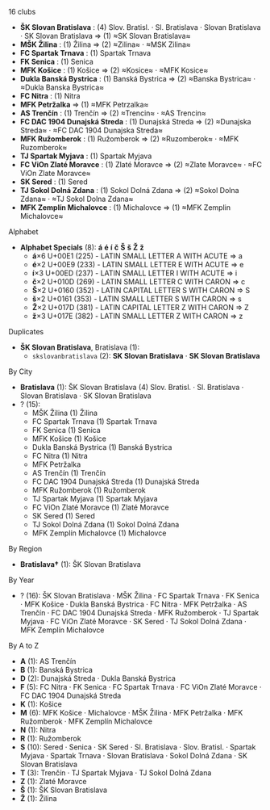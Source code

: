 16 clubs

- **ŠK Slovan Bratislava** : (4) Slov. Bratisl. · Sl. Bratislava · Slovan Bratislava · SK Slovan Bratislava ⇒ (1) ≈SK Slovan Bratislava≈
- **MŠK Žilina** : (1) Žilina ⇒ (2) ≈Zilina≈ · ≈MSK Zilina≈
- **FC Spartak Trnava** : (1) Spartak Trnava
- **FK Senica** : (1) Senica
- **MFK Košice** : (1) Košice ⇒ (2) ≈Kosice≈ · ≈MFK Kosice≈
- **Dukla Banská Bystrica** : (1) Banská Bystrica ⇒ (2) ≈Banska Bystrica≈ · ≈Dukla Banska Bystrica≈
- **FC Nitra** : (1) Nitra
- **MFK Petržalka** ⇒ (1) ≈MFK Petrzalka≈
- **AS Trenčín** : (1) Trenčín ⇒ (2) ≈Trencin≈ · ≈AS Trencin≈
- **FC DAC 1904 Dunajská Streda** : (1) Dunajská Streda ⇒ (2) ≈Dunajska Streda≈ · ≈FC DAC 1904 Dunajska Streda≈
- **MFK Ružomberok** : (1) Ružomberok ⇒ (2) ≈Ruzomberok≈ · ≈MFK Ruzomberok≈
- **TJ Spartak Myjava** : (1) Spartak Myjava
- **FC ViOn Zlaté Moravce** : (1) Zlaté Moravce ⇒ (2) ≈Zlate Moravce≈ · ≈FC ViOn Zlate Moravce≈
- **SK Sered** : (1) Sered
- **TJ Sokol Dolná Zdana** : (1) Sokol Dolná Zdana ⇒ (2) ≈Sokol Dolna Zdana≈ · ≈TJ Sokol Dolna Zdana≈
- **MFK Zemplín Michalovce** : (1) Michalovce ⇒ (1) ≈MFK Zemplin Michalovce≈




Alphabet

- **Alphabet Specials** (8):  **á**  **é**  **í**  **č**  **Š**  **š**  **Ž**  **ž** 
  - **á**×6 U+00E1 (225) - LATIN SMALL LETTER A WITH ACUTE ⇒ a
  - **é**×2 U+00E9 (233) - LATIN SMALL LETTER E WITH ACUTE ⇒ e
  - **í**×3 U+00ED (237) - LATIN SMALL LETTER I WITH ACUTE ⇒ i
  - **č**×2 U+010D (269) - LATIN SMALL LETTER C WITH CARON ⇒ c
  - **Š**×2 U+0160 (352) - LATIN CAPITAL LETTER S WITH CARON ⇒ S
  - **š**×2 U+0161 (353) - LATIN SMALL LETTER S WITH CARON ⇒ s
  - **Ž**×2 U+017D (381) - LATIN CAPITAL LETTER Z WITH CARON ⇒ Z
  - **ž**×3 U+017E (382) - LATIN SMALL LETTER Z WITH CARON ⇒ z




Duplicates

- **ŠK Slovan Bratislava**, Bratislava (1):
  - `skslovanbratislava` (2): **SK Slovan Bratislava** · **SK Slovan Bratislava**




By City

- **Bratislava** (1): ŠK Slovan Bratislava  (4) Slov. Bratisl. · Sl. Bratislava · Slovan Bratislava · SK Slovan Bratislava
- ? (15): 
  - MŠK Žilina  (1) Žilina
  - FC Spartak Trnava  (1) Spartak Trnava
  - FK Senica  (1) Senica
  - MFK Košice  (1) Košice
  - Dukla Banská Bystrica  (1) Banská Bystrica
  - FC Nitra  (1) Nitra
  - MFK Petržalka 
  - AS Trenčín  (1) Trenčín
  - FC DAC 1904 Dunajská Streda  (1) Dunajská Streda
  - MFK Ružomberok  (1) Ružomberok
  - TJ Spartak Myjava  (1) Spartak Myjava
  - FC ViOn Zlaté Moravce  (1) Zlaté Moravce
  - SK Sered  (1) Sered
  - TJ Sokol Dolná Zdana  (1) Sokol Dolná Zdana
  - MFK Zemplín Michalovce  (1) Michalovce




By Region

- **Bratislava†** (1):   ŠK Slovan Bratislava




By Year

- ? (16):   ŠK Slovan Bratislava · MŠK Žilina · FC Spartak Trnava · FK Senica · MFK Košice · Dukla Banská Bystrica · FC Nitra · MFK Petržalka · AS Trenčín · FC DAC 1904 Dunajská Streda · MFK Ružomberok · TJ Spartak Myjava · FC ViOn Zlaté Moravce · SK Sered · TJ Sokol Dolná Zdana · MFK Zemplín Michalovce






By A to Z

- **A** (1): AS Trenčín
- **B** (1): Banská Bystrica
- **D** (2): Dunajská Streda · Dukla Banská Bystrica
- **F** (5): FC Nitra · FK Senica · FC Spartak Trnava · FC ViOn Zlaté Moravce · FC DAC 1904 Dunajská Streda
- **K** (1): Košice
- **M** (6): MFK Košice · Michalovce · MŠK Žilina · MFK Petržalka · MFK Ružomberok · MFK Zemplín Michalovce
- **N** (1): Nitra
- **R** (1): Ružomberok
- **S** (10): Sered · Senica · SK Sered · Sl. Bratislava · Slov. Bratisl. · Spartak Myjava · Spartak Trnava · Slovan Bratislava · Sokol Dolná Zdana · SK Slovan Bratislava
- **T** (3): Trenčín · TJ Spartak Myjava · TJ Sokol Dolná Zdana
- **Z** (1): Zlaté Moravce
- **Š** (1): ŠK Slovan Bratislava
- **Ž** (1): Žilina




